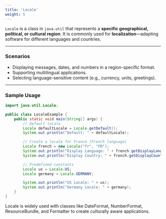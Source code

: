 ```yaml
---
title: 'Locale'
weight: 5
---
```



`Locale` is a class in `java.util` that represents a **specific geographical, political, or cultural region**. It is commonly used for **localization**—adapting software for different languages and countries.

---

### Scenarios

- Displaying messages, dates, and numbers in a region-specific format.
- Supporting multilingual applications.
- Selecting language-sensitive content (e.g., currency, units, greetings).

---

### Sample Usage

```java
import java.util.Locale;

public class LocaleExample {
    public static void main(String[] args) {
        // Default locale
        Locale defaultLocale = Locale.getDefault();
        System.out.println("Default: " + defaultLocale);

        // Create a locale for France (French language)
        Locale french = new Locale("fr", "FR");
        System.out.println("Display Language: " + french.getDisplayLanguage());
        System.out.println("Display Country: " + french.getDisplayCountry());

        // Predefined constants
        Locale us = Locale.US;
        Locale germany = Locale.GERMANY;

        System.out.println("US Locale: " + us);
        System.out.println("Germany Locale: " + germany);
    }
}

```

Locale is widely used with classes like DateFormat, NumberFormat, ResourceBundle, and Formatter to create culturally aware applications.
